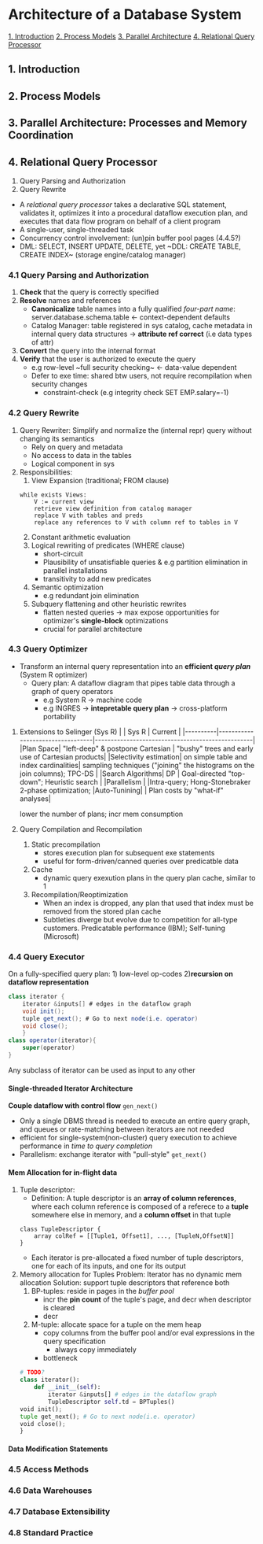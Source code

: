 # Architecture of a Database System
<!--GFM-TOC-->
[1. Introduction](#1-introduction)
[2. Process Models](#2-process-models)
[3. Parallel Architecture](#3-parallel-architecture-processes-and-memory-coordination)
[4. Relational Query Processor](#4-relational-query-processor)
<!--GFM-TOC-->

## 1. Introduction
## 2. Process Models
## 3. Parallel Architecture: Processes and Memory Coordination
## 4. Relational Query Processor
1. Query Parsing and Authorization
2. Query Rewrite

- A *relational query processor* takes a declarative SQL statement, validates it, optimizes it into a procedural dataflow execution plan, and executes that data flow program on behalf of a client program
- A single-user, single-threaded task 
- Concurrency control involvement: (un)pin buffer pool pages (4.4.5?)
- DML: SELECT, INSERT UPDATE, DELETE, yet ~DDL: CREATE TABLE, CREATE INDEX~ (storage engine/catalog manager)

### 4.1 Query Parsing and Authorization
1. **Check** that the query is correctly specified
2. **Resolve** names and references
    - **Canonicalize** table names into a fully qualified *four-part name*: server.database.schema.table <- context-dependent defaults 
    - Catalog Manager: table registered in sys catalog, cache metadata in internal query  data structures -> **attribute ref correct** (i.e data types of attr)
3. **Convert** the query into the internal format
4. **Verify** that the user is authorized to execute the query
    - e.g row-level ~full security checking~ <- data-value dependent
    - Defer to exe time: shared btw users, not require recompilation when security changes
        - constraint-check (e.g integrity check SET EMP.salary=-1)
        
### 4.2 Query Rewrite
1. Query Rewriter: Simplify and normalize the (internal repr) query without changing its semantics
    - Rely on query and metadata
    - No access to data in the tables
    - Logical component in sys
2. Responsibilities:
    1. View Expansion (traditional; FROM clause)
    ``` 
    while exists Views:
        V := current view
        retrieve view definition from catalog manager
        replace V with tables and preds
        replace any references to V with column ref to tables in V
    ```
    2. Constant arithmetic evaluation
    3. Logical rewriting of predicates (WHERE clause)
        - short-circuit
        - Plausibility of unsatisfiable queries & e.g partition elimination in parallel installations
        - transitivity to add new predicates
    4. Semantic optimization
        - e.g redundant join elimination
    5. Subquery flattening and other heuristic rewrites
        - flatten nested queries -> max expose opportunities for optimizer's **single-block** optimizations
        - crucial for parallel architecture
### 4.3 Query Optimizer

- Transform an internal query representation into an **efficient _query plan_** (System R optimizer) 
    - Query plan: A dataflow diagram that pipes table data through a graph of query operators
        - e.g System R -> machine code
        - e.g INGRES -> **intepretable query plan** -> cross-platform portability
        
1. Extensions to Selinger (Sys R)
    |          | Sys R                            | Current                                          |
    |----------|----------------------------------|--------------------------------------------------|
    |Plan Space| "left-deep" & postpone Cartesian | "bushy" trees and early use of Cartesian products|
    |Selectivity estimation| on simple table and index cardinalities| sampling techniques ("joining" the histograms on the join columns); TPC-DS |
    |Search Algorithms| DP | Goal-directed "top-down";  Heuristic search |
    |Parallelism  | |Intra-query; Hong-Stonebraker 2-phase optimization; 
    |Auto-Tunining| | Plan costs by "what-if" analyses|
    
     lower the number of plans; incr mem consumption
2. Query Compilation and Recompilation
    1. Static precompilation
        - stores execution plan for subsequent exe statements
        - useful for form-driven/canned queries over predicatble data
    2. Cache
        - dynamic query exexution plans in the query plan cache, similar to 1
    3. Recompilation/Reoptimization
        - When an index is dropped, any plan that used that index must be removed from the stored plan cache
        - Subtleties diverge but evolve due to competition for all-type customers. Predicatable performance (IBM); Self-tuning (Microsoft)
### 4.4 Query Executor
On a fully-specified query plan: 1) low-level op-codes 2)**recursion on dataflow representation** 
```java
class iterator {
    iterator &inputs[] # edges in the dataflow graph
    void init();
    tuple get_next(); # Go to next node(i.e. operator)
    void close();
    }
class operator(iterator){
    super(operator) 
}
```
Any subclass of iterator can be used as input to any other
#### Single-threaded Iterator Architecture 
**Couple dataflow with control flow**
```gen_next()``` 
- Only a single DBMS thread is needed to execute an entire query graph, and queues or rate-matching between iterators are not needed
- efficient for single-system(non-cluster) query execution to achieve performance in *time to query completion* 
- Parallelism: exchange iterator with "pull-style" ```get_next()```

#### Mem Allocation for in-flight data
1. Tuple descriptor:
    - Definition: A tuple descriptor is an **array of column references**, where each column reference is composed of a referece to a **tuple** somewhere else in memory, and a **column offset** in that tuple
    ```
    class TupleDescriptor {
        array colRef = [[Tuple1, Offset1], ..., [TupleN,OffsetN]]
    }
    ```
    - Each iterator is pre-allocated a fixed number of tuple descriptors, one for each of its inputs, and one for its output
2. Memory allocation for Tuples
Problem: Iterator has no dynamic mem allocation
Solution: support tuple descriptors that reference both
    1. BP-tuples: reside in pages in the *buffer pool*
        - incr the **pin count** of the tuple's page, and decr when descriptor is cleared
        - decr
    2. M-tuple: allocate space for a tuple on the mem heap
        - copy columns from the buffer pool and/or eval expressions in the query specification
            - always copy immediately 
        - bottleneck
    ``` python
    # TODO?
    class iterator():
        def __init__(self):
            iterator &inputs[] # edges in the dataflow graph
            TupleDescriptor self.td = BPTuples()
    void init();
    tuple get_next(); # Go to next node(i.e. operator)
    void close();
    }
    ```
#### Data Modification Statements

### 4.5 Access Methods
### 4.6 Data Warehouses
### 4.7 Database Extensibility
###  4.8 Standard Practice
